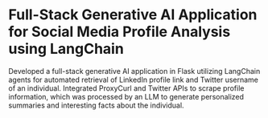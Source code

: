 # Full-Stack Generative AI Application for Social Media Profile Analysis using LangChain

Developed a full-stack generative AI application in Flask utilizing LangChain agents for automated retrieval of LinkedIn profile link and Twitter username of an individual. Integrated ProxyCurl and Twitter APIs to scrape profile information, which was processed by an LLM to generate personalized summaries and interesting facts about the individual.

